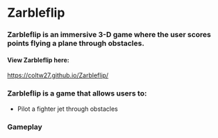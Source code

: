 # Zarbleflip
### Zarbleflip is an immersive 3-D game where the user scores points flying a plane through obstacles.

#### View Zarbleflip here:
https://coltw27.github.io/Zarbleflip/

### Zarbleflip is a game that allows users to:
* Pilot a fighter jet through obstacles
### Gameplay 

